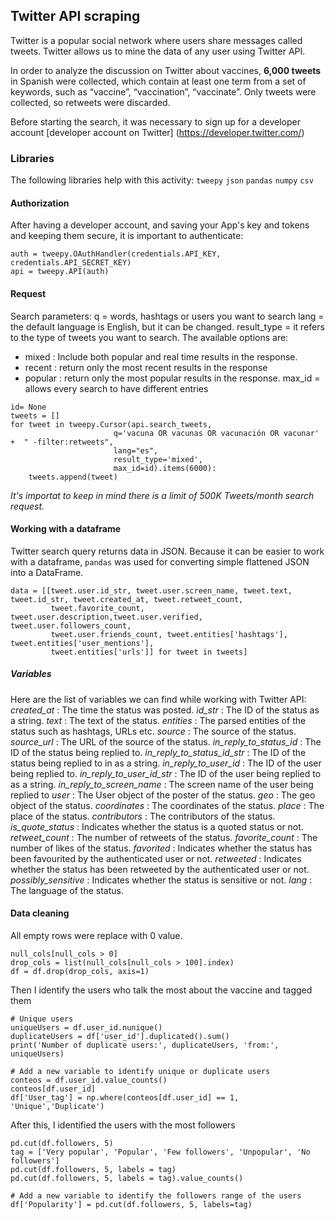 ## **Twitter API scraping**

Twitter is a popular social network where users share messages called tweets. Twitter allows us to mine the data of any user using Twitter API.

In order to analyze the discussion on Twitter about vaccines, **6,000 tweets** in Spanish were collected, which contain at least one term from a set of keywords, such as “vaccine”, “vaccination”, “vaccinate”. Only tweets were collected, so retweets were discarded.

Before starting the search, it was necessary to sign up for a developer account [developer account on Twitter] (https://developer.twitter.com/)

### Libraries
The following libraries help with this activity: 
`tweepy`
`json`
`pandas`
`numpy`
`csv`

#### Authorization 
After having a developer account, and saving your App's key and tokens and keeping them secure, it is important to authenticate: 

```
auth = tweepy.OAuthHandler(credentials.API_KEY, credentials.API_SECRET_KEY)
api = tweepy.API(auth)
```

#### Request
Search parameters: 
q = words, hashtags or users you want to search
lang = the default language is English, but it can be changed. 
result_type = it refers to the type of tweets you want to search. The available options are: 
   - mixed : Include both popular and real time results in the response.
   - recent : return only the most recent results in the response
   - popular : return only the most popular results in the response.
max_id = allows every search to have different entries

```
id= None 
tweets = []
for tweet in tweepy.Cursor(api.search_tweets,
                       q='vacuna OR vacunas OR vacunación OR vacunar' +  " -filter:retweets",
                       lang="es",
                       result_type='mixed',   
                       max_id=id).items(6000): 
    tweets.append(tweet)
```

*It's importat to keep in mind there is a limit of 500K Tweets/month search request.*

#### Working with a dataframe ### 
Twitter search query returns data in JSON. Because it can be easier to work with a dataframe, `pandas` was used  for converting simple flattened JSON into a DataFrame.

```
data = [[tweet.user.id_str, tweet.user.screen_name, tweet.text, tweet.id_str, tweet.created_at, tweet.retweet_count,
         tweet.favorite_count, tweet.user.description,tweet.user.verified, tweet.user.followers_count, 
         tweet.user.friends_count, tweet.entities['hashtags'], tweet.entities['user_mentions'], 
         tweet.entities['urls']] for tweet in tweets]

```
##### Variables 
Here are the list of variables we can find while working with Twitter API: 
*created_at* : The time the status was posted.
*id_str* : The ID of the status as a string.
*text* : The text of the status.
*entities* : The parsed entities of the status such as hashtags, URLs etc.
*source* : The source of the status.
*source_url* : The URL of the source of the status.
*in_reply_to_status_id* : The ID of the status being replied to.
*in_reply_to_status_id_str* : The ID of the status being replied to in as a string.
*in_reply_to_user_id* : The ID of the user being replied to.
*in_reply_to_user_id_str* : The ID of the user being replied to as a string.
*in_reply_to_screen_name* : The screen name of the user being replied to
*user* : The User object of the poster of the status.
*geo* : The geo object of the status.
*coordinates* : The coordinates of the status.
*place* : The place of the status.
*contributors* : The contributors of the status.
*is_quote_status* : Indicates whether the status is a quoted status or not.
*retweet_count* : The number of retweets of the status.
*favorite_count* : The number of likes of the status.
*favorited* : Indicates whether the status has been favourited by the authenticated user or not.
*retweeted* : Indicates whether the status has been retweeted by the authenticated user or not.
*possibly_sensitive* : Indicates whether the status is sensitive or not.
*lang* : The language of the status.

#### Data cleaning
All empty rows were replace with 0 value. 

```
null_cols[null_cols > 0]
drop_cols = list(null_cols[null_cols > 100].index)
df = df.drop(drop_cols, axis=1)
```

Then I identify the users who talk the most about the vaccine and tagged them 

```
# Unique users
uniqueUsers = df.user_id.nunique() 
duplicateUsers = df['user_id'].duplicated().sum() 
print('Number of duplicate users:', duplicateUsers, 'from:', uniqueUsers)

# Add a new variable to identify unique or duplicate users
conteos = df.user_id.value_counts()
conteos[df.user_id]
df['User_tag'] = np.where(conteos[df.user_id] == 1, 'Unique','Duplicate')
```

After this, I identified the users with the most followers 
```
pd.cut(df.followers, 5)
tag = ['Very popular', 'Popular', 'Few followers', 'Unpopular', 'No followers'] 
pd.cut(df.followers, 5, labels = tag) 
pd.cut(df.followers, 5, labels = tag).value_counts()

# Add a new variable to identify the followers range of the users
df['Popularity'] = pd.cut(df.followers, 5, labels=tag)
```
